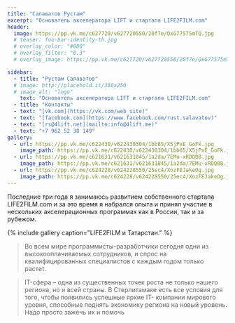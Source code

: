 ```yaml
---
title: "Салаватов Рустам"
excerpt: "Основатель акселератора LIFT и стартапа LIFE2FILM.com"
header:
  image: https://pp.vk.me/c627720/v627720550/20f7e/QxG77575mTQ.jpg
  # teaser: foo-bar-identity-th.jpg
  # overlay_color: "#000"
  # overlay_filter: "0.3"
  # overlay_image: https://pp.vk.me/c627720/v627720550/20f7e/QxG77575mTQ.jpg

sidebar:
  - title: "Рустам Салаватов"
  # image: http://placehold.it/350x250
  # image_alt: "logo"
    text: "Основатель акселератора LIFT и стартапа LIFE2FILM.com"
  - title: "Контакты"
  - text: "[vk.com](https://vk.com/web_site)"
  - text: "[facebook.com](https://www.facebook.com/rust.salavatov)"
  - text: "[rs@4lift.net](mailto:info@4lift.me)"
  - text: "+7 962 52 38 149"
gallery:
  - url: https://pp.vk.me/c622430/v622430304/1bb85/X5jPxE_GoFk.jpg
    image_path: https://pp.vk.me/c622430/v622430304/1bb85/X5jPxE_GoFk.jpg
  - url: https://pp.vk.me/c621631/v621631845/1a2da/7EMu-xRDQ08.jpg
    image_path: https://pp.vk.me/c621631/v621631845/1a2da/7EMu-xRDQ08.jpg
  - url: https://pp.vk.me/c624228/v624228550/25ec4/XozFEJakeOg.jpg
    image_path: https://pp.vk.me/c624228/v624228550/25ec4/XozFEJakeOg.jpg
---
```


Последние три года я занимаюсь развитием собственного стартапа LIFE2FILM.com и за это время я набрался опыта и принял участие в нескольких акселерационных программах как в России, так и за рубежом.

{% include gallery caption="LIFE2FILM и Татарстан." %}

> Во всем мире программисты-разработчики сегодня одни из высокооплачиваемых сотрудников, и спрос на квалифицированных специалистов с каждым годом только растет. 

> IT-сфера – одна из существенных точек роста не только нашего региона, но и всей страны. В Стерлитамаке есть все условия для того, чтобы появились успешные яркие IT- компании мирового уровня, способные поднять экономику региона на новый уровень. Надо просто зажечь их и помочь
